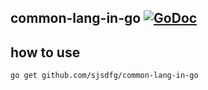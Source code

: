 ## common-lang-in-go [![GoDoc](https://godoc.org/github.com/getlantern/deepcopy?status.png)](https://pkg.go.dev/github.com/sjsdfg/common-lang-in-go)

## how to use

```shell script
go get github.com/sjsdfg/common-lang-in-go
```